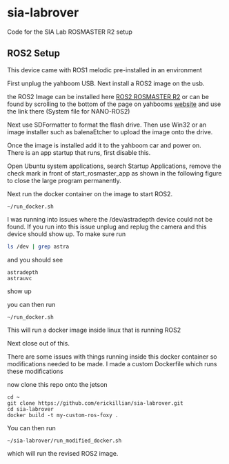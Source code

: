 # sia-labrover
Code for the SIA Lab ROSMASTER R2 setup

## ROS2 Setup

This device came with ROS1 melodic pre-installed in an environment

First unplug the yahboom USB.  Next install a ROS2 image on the usb.

the ROS2 Image can be installed here [ROS2 ROSMASTER R2](https://drive.google.com/drive/folders/1nyf-BhgrBftryZCUAIYJwh2Tsl45R1Ju?usp=drive_link)
 or can be found by scrolling to the bottom of the page on yahbooms [website](http://www.yahboom.net/study/ROSMASTER-R2) and use the link there (System file for NANO-ROS2)

Next use SDFormatter to format the flash drive.  Then use Win32 or an image installer such as balenaEtcher to upload the image onto the drive.

Once the image is installed add it to the yahboom car and power on.  
There is an app startup that runs, first disable this.  

Open Ubuntu system applications, search Startup Applications, remove the check mark in front of start_rosmaster_app as shown in the following figure to close the large program permanently.

Next run the docker container on the image to start ROS2.

```
~/run_docker.sh
```

I was running into issues where the /dev/astradepth device could not be found.  If you run into this issue unplug and replug the camera and this device should show up.  To make sure run 

```sh
ls /dev | grep astra
```

and you should see 

```
astradepth
astrauvc
```
show up

you can then run 

```
~/run_docker.sh
```


This will run a docker image inside linux that is running ROS2

Next close out of this.

There are some issues with things running inside this docker container so modifications needed to be made.  I made a custom Dockerfile which runs these modifications

now clone this repo onto the jetson

```
cd ~
git clone https://github.com/erickillian/sia-labrover.git
cd sia-labrover
docker build -t my-custom-ros-foxy .
```

You can then run 

```
~/sia-labrover/run_modified_docker.sh
```

which will run the revised ROS2 image.






